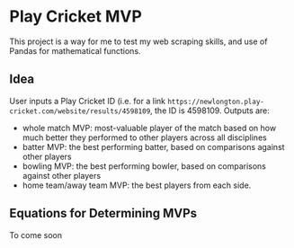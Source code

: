# Play Cricket MVP

This project is a way for me to test my web scraping skills, and use of Pandas for mathematical functions.

Idea 
-----------
User inputs a Play Cricket ID (i.e. for a link `https://newlongton.play-cricket.com/website/results/4598109`, the ID is 4598109.
Outputs are:
- whole match MVP: most-valuable player of the match based on how much better they performed to other players across all disciplines
- batter MVP: the best performing batter, based on comparisons against other players
- bowling MVP: the best performing bowler, based on comparisons against other players
- home team/away team MVP: the best players from each side.

Equations for Determining MVPs
-----------
To come soon
